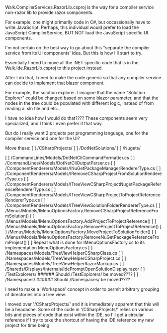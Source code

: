 Walk.CompilerServices.RazorLib.csproj is the
way for a compiler service non-razor lib to provide razor components.

For example,
one might primarily code in C#, but occassionally have to write JavaScript.
Perhaps, this individual would prefer to load the JavaScript CompilerService,
BUT NOT load the JavaScript specific UI components.

I'm not certain on the best way to go about this "separate the compiler service
from its UI components' idea. But this is how I'll start to try.

Essentially I need to move all the .NET specific code that is in the
Walk.Ide.RazorLib.csproj to this project instead.

After I do that, I need to make the code generic so that any compiler service
can decide to implement that blazor component.

For example, the solution explorer. I imagine that the name "Solution Explorer"
could be changed based on some blazor parameter, and that
the nodes in the tree could be populated with different logic, instead
of from reading a .sln file and etc...

I have no idea how I would do that???? These components seem very specialized,
and I think I even prefer it that way.

But do I really want 2 projects per programming language,
one for the compiler service and one for the UI?

Move these:
[ ] /CSharpProjects/
[ ] /DotNetSolutions/
[ ] /Nugets/

[ ] /CommandLines/Models/DotNetCliCommandFormatter.cs
[ ] /CommandLines/Models/DotNetCliOutputParser.cs
[ ] /ComponentRenderers/Models/INuGetPackageManagerRendererType.cs
[ ] /ComponentRenderers/Models/IRemoveCSharpProjectFromSolutionRendererType.cs
[ ] /ComponentRenderers/Models/ITreeViewCSharpProjectNugetPackageReferenceRendererType.cs
[ ] /ComponentRenderers/Models/ITreeViewCSharpProjectToProjectReferenceRendererType.cs
[ ] /ComponentRenderers/Models/ITreeViewSolutionFolderRendererType.cs
[ ] /Menus/Models/IMenuOptionsFactory.RemoveCSharpProjectReferenceFromSolution()
[ ] /Menus/Models/IMenuOptionsFactory.AddProjectToProjectReference()
[ ] /Menus/Models/IMenuOptionsFactory.RemoveProjectToProjectReference()
[ ] /Menus/Models/IMenuOptionsFactory.MoveProjectToSolutionFolder()
[ ] /Menus/Models/IMenuOptionsFactory.RemoveNuGetPackageReferenceFromProject()
[ ] Repeat what is done for IMenuOptionsFactory.cs to its implementation MenuOptionsFactory.cs
[ ] /Namespaces/Models/TreeViewHelperCSharpClass.cs
[ ] /Namespaces/Models/TreeViewHelperCSharpProject.cs
[ ] /Namespaces/Models/TreeViewHelperRazorMarkup.cs
[ ] /Shareds/Displays/Internals/IdePromptOpenSolutionDisplay.razor
[ ] /TestExplorers/ ###### Should /TestExplorers/ be moved????
[ ] /Namespaces/ ###### Should /Namespaces/ be moved????

I need to make a 'Workspace' concept in order to permit arbitrary grouping of directories
into a tree view.

I moved over '/CSharpProjects/' and it is immediately apparent that this will be a headache.
Some of the code in '/CSharpProjects/' relies on various bits and pieces of code that exist within
the IDE, so I'll get a circular reference if I try to take the shortcut of having
the IDE reference my new project for time being

